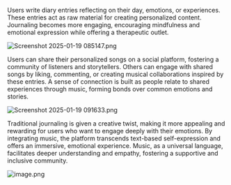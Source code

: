 Users write diary entries reflecting on their day, emotions, or experiences. These entries act as raw material for creating personalized content.
Journaling becomes more engaging, encouraging mindfulness and emotional expression while offering a therapeutic outlet.

![Screenshot 2025-01-19 085147.png](https://cdn.dorahacks.io/static/files/1947ed5b158335071bf43944724bdfd7.png)

Users can share their personalized songs on a social platform, fostering a community of listeners and storytellers.
Others can engage with shared songs by liking, commenting, or creating musical collaborations inspired by these entries.
A sense of connection is built as people relate to shared experiences through music, forming bonds over common emotions and stories.

![Screenshot 2025-01-19 091633.png](https://cdn.dorahacks.io/static/files/1947eec9618bada0b2b292a418a8c4df.png)

Traditional journaling is given a creative twist, making it more appealing and rewarding for users who want to engage deeply with their emotions.
By integrating music, the platform transcends text-based self-expression and offers an immersive, emotional experience.
Music, as a universal language, facilitates deeper understanding and empathy, fostering a supportive and inclusive community.

![image.png](https://cdn.dorahacks.io/static/files/1947ef006396bd3ba3d30844e3db97fb.png)
